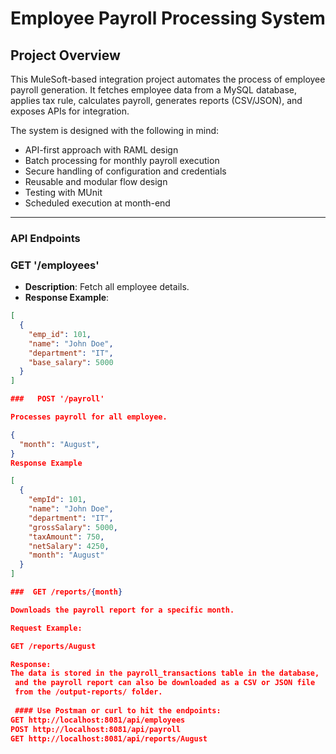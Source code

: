 # Employee Payroll Processing System 

##  Project Overview
This MuleSoft-based integration project automates the process of employee payroll generation. 
It fetches employee data from a MySQL database, applies tax rule, 
calculates payroll, generates reports (CSV/JSON), and exposes APIs for integration.

The system is designed with the following in mind:
- API-first approach with RAML design
- Batch processing for monthly payroll execution
- Secure handling of configuration and credentials
- Reusable and modular flow design
- Testing with MUnit
- Scheduled execution at month-end
---

### API Endpoints

###   GET '/employees'
- **Description**: Fetch all employee details.
- **Response Example**:
```json
[
  {
    "emp_id": 101,
    "name": "John Doe",
    "department": "IT",
    "base_salary": 5000
  }
]

###   POST '/payroll'

Processes payroll for all employee.

{
  "month": "August",
}
Response Example

[
  {
    "empId": 101,
    "name": "John Doe",
    "department": "IT",
    "grossSalary": 5000,
    "taxAmount": 750,
    "netSalary": 4250,
    "month": "August"
  }
]

###  GET /reports/{month}

Downloads the payroll report for a specific month.

Request Example:

GET /reports/August

Response:
The data is stored in the payroll_transactions table in the database,
 and the payroll report can also be downloaded as a CSV or JSON file
 from the /output-reports/ folder.
 
 #### Use Postman or curl to hit the endpoints:
GET http://localhost:8081/api/employees
POST http://localhost:8081/api/payroll
GET http://localhost:8081/api/reports/August
 
